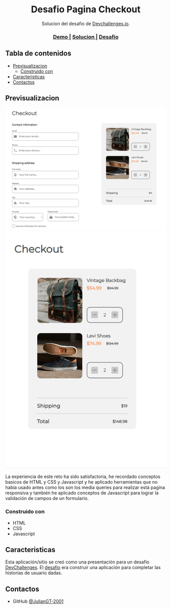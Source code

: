 <!-- Please update value in the {}  -->

<h1 align="center">Desafio Pagina Checkout</h1>

<div align="center">
   Solucion del desafio de  <a href="http://devchallenges.io" target="_blank">Devchallenges.io</a>.
</div>

<div align="center">
  <h3>
    <a href="https://juliangt-2001.github.io/Checkout_Page_Challenge/">
      Demo
    </a>
    <span> | </span>
    <a href="https://juliangt-2001.github.io/Checkout_Page_Challenge/">
      Solucion
    </a>
    <span> | </span>
    <a href="https://devchallenges.io/challenges/0J1NxxGhOUYVqihwegfO">
      Desafio
    </a>
  </h3>
</div>

<!-- TABLE OF CONTENTS -->

## Tabla de contenidos

- [Previsualizacion](#Previsualizacion)
  - [Construido con](#Construido-con)
- [Caracteristicas](#Caracteristicas)
- [Contactos](#contactos)

<!-- OVERVIEW -->

## Previsualizacion

![screenshot](https://raw.githubusercontent.com/JulianGT-2001/Checkout_Page_Challenge/main/Pagina2.png)
![screenshot](https://raw.githubusercontent.com/JulianGT-2001/Checkout_Page_Challenge/main/Pagina1.png)

La experiencia de este reto ha sido satisfactoria, he recordado conceptos basicos de HTML y CSS y Javascript y he aplicado herramientas que no había usado antes como los son los media queries para realizar está pagina responsiva y también he aplicado conceptos de Javascript para lograr la validación de campos de un formulario.

### Construido con

- HTML
- CSS
- Javascript

## Caracteristicas

<!-- List the features of your application or follow the template. Don't share the figma file here :) -->

Esta aplicación/sitio se creó como una presentación para un desafío [DevChallenges](https://devchallenges.io). El [desafío](https://devchallenges.io/challenges/wBunSb7FPrIepJZAg0sY) era construir una aplicación para completar las historias de usuario dadas.

## Contactos

- GitHub [@JulianGT-2001](https://github.com/JulianGT-2001)
